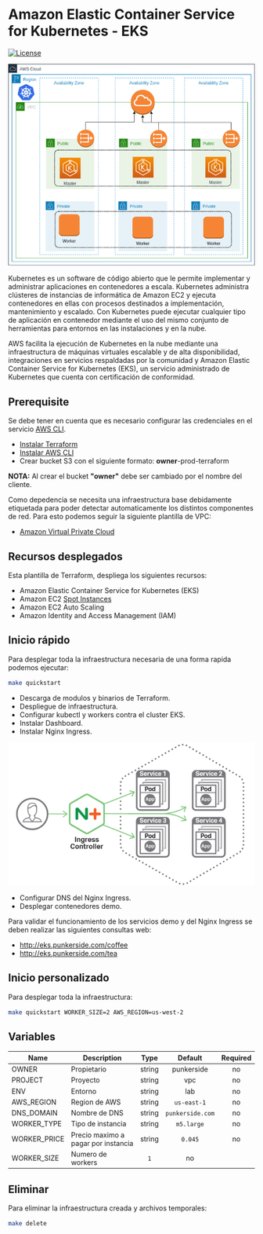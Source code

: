 # Amazon Elastic Container Service for Kubernetes - EKS

[![License](https://img.shields.io/badge/License-Apache%202.0-blue.svg)](https://opensource.org/licenses/Apache-2.0)

![IMAGE](docs/img/eks_base.png)

Kubernetes es un software de código abierto que le permite implementar y administrar aplicaciones en contenedores a escala. Kubernetes administra clústeres de instancias de informática de Amazon EC2 y ejecuta contenedores en ellas con procesos destinados a implementación, mantenimiento y escalado. Con Kubernetes puede ejecutar cualquier tipo de aplicación en contenedor mediante el uso del mismo conjunto de herramientas para entornos en las instalaciones y en la nube.

AWS facilita la ejecución de Kubernetes en la nube mediante una infraestructura de máquinas virtuales escalable y de alta disponibilidad, integraciones en servicios respaldadas por la comunidad y Amazon Elastic Container Service for Kubernetes (EKS), un servicio administrado de Kubernetes que cuenta con certificación de conformidad.

## Prerequisite

Se debe tener en cuenta que es necesario configurar las credenciales en el servicio [AWS CLI](https://docs.aws.amazon.com/cli/latest/reference/configure/).

* [Instalar Terraform](https://learn.hashicorp.com/terraform/getting-started/install.html)
* [Instalar AWS CLI](https://docs.aws.amazon.com/cli/latest/userguide/cli-chap-install.html)
* Crear bucket S3 con el siguiente formato: **owner**-prod-terraform

**NOTA:** Al crear el bucket **"owner"** debe ser cambiado por el nombre del cliente.

Como depedencia se necesita una infraestructura base debidamente etiquetada para poder detectar automaticamente los distintos componentes de red. Para esto podemos seguir la siguiente plantilla de VPC:

* [Amazon Virtual Private Cloud](https://github.com/punkerside/terraform-aws-template-vpc)

## Recursos desplegados

Esta plantilla de Terraform, despliega los siguientes recursos:

* Amazon Elastic Container Service for Kubernetes (EKS)
* Amazon EC2 [Spot Instances](https://aws.amazon.com/es/ec2/spot/)
* Amazon EC2 Auto Scaling
* Amazon Identity and Access Management (IAM)

## Inicio rápido

Para desplegar toda la infraestructura necesaria de una forma rapida podemos ejecutar:

```bash
make quickstart
```

* Descarga de modulos y binarios de Terraform.
* Despliegue de infraestructura.
* Configurar kubectl y workers contra el cluster EKS.
* Instalar Dashboard.
* Instalar Nginx Ingress.

![IMAGE](docs/img/eks_ingress.png)

* Configurar DNS del Nginx Ingress.
* Desplegar contenedores demo.

Para validar el funcionamiento de los servicios demo y del Nginx Ingress se deben realizar las siguientes consultas web:

* http://eks.punkerside.com/coffee
* http://eks.punkerside.com/tea

## Inicio personalizado

Para desplegar toda la infraestructura:

```bash
make quickstart WORKER_SIZE=2 AWS_REGION=us-west-2
```

## Variables

| Name | Description | Type | Default | Required |
|------|-------------|:----:|:-----:|:-----:|
| OWNER | Propietario | string | punkerside | no |
| PROJECT | Proyecto | string | vpc | no |
| ENV | Entorno | string | lab | no |
| AWS_REGION | Region de AWS | string | `us-east-1` | no |
| DNS_DOMAIN | Nombre de DNS | string | `punkerside.com` | no |
| WORKER_TYPE | Tipo de instancia | string | `m5.large` | no |
| WORKER_PRICE | Precio maximo a pagar por instancia | string | `0.045` | no |
| WORKER_SIZE | Numero de workers | `1` | no |

## Eliminar

Para eliminar la infraestructura creada y archivos temporales:

```bash
make delete
```